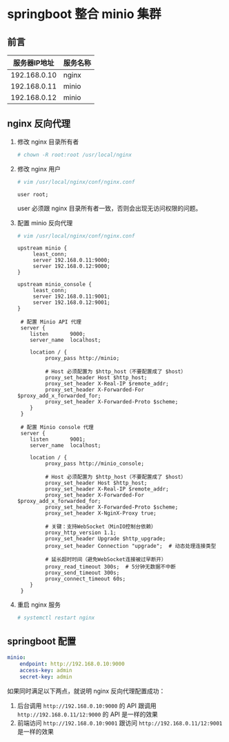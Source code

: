# springboot 整合 minio 集群

## 前言

|服务器IP地址|服务名称|
|--|--|
|192.168.0.10|nginx|
|192.168.0.11|minio|
|192.168.0.12|minio|

## nginx 反向代理

1. 修改 nginx 目录所有者
   ```bash
   # chown -R root:root /usr/local/nginx
   ```

2. 修改 nginx 用户
   ```bash
   # vim /usr/local/nginx/conf/nginx.conf
   ```
   ```
   user root;
   ```
   user 必须跟 nginx 目录所有者一致，否则会出现无访问权限的问题。

3. 配置 minio 反向代理
   ```bash
   # vim /usr/local/nginx/conf/nginx.conf
   ```
   ```
   upstream minio {
        least_conn;
        server 192.168.0.11:9000;
        server 192.168.0.12:9000;
   }

   upstream minio_console {
        least_conn;
        server 192.168.0.11:9001;
        server 192.168.0.12:9001;
   }

    # 配置 Minio API 代理
    server {
       listen       9000;
       server_name  localhost;

       location / {
            proxy_pass http://minio;
            
            # Host 必须配置为 $http_host（不要配置成了 $host）
            proxy_set_header Host $http_host;
            proxy_set_header X-Real-IP $remote_addr;
            proxy_set_header X-Forwarded-For $proxy_add_x_forwarded_for;
            proxy_set_header X-Forwarded-Proto $scheme;
       }
    }

    # 配置 Minio console 代理
    server {
       listen       9001;
       server_name  localhost;

       location / {
            proxy_pass http://minio_console;

            # Host 必须配置为 $http_host（不要配置成了 $host）
            proxy_set_header Host $http_host;
            proxy_set_header X-Real-IP $remote_addr;
            proxy_set_header X-Forwarded-For $proxy_add_x_forwarded_for;
            proxy_set_header X-Forwarded-Proto $scheme;
            proxy_set_header X-NginX-Proxy true;

            # 关键：支持WebSocket（MinIO控制台依赖）
            proxy_http_version 1.1;
            proxy_set_header Upgrade $http_upgrade;
            proxy_set_header Connection "upgrade";  # 动态处理连接类型

            # 延长超时时间（避免WebSocket连接被过早断开）
            proxy_read_timeout 300s;  # 5分钟无数据不中断
            proxy_send_timeout 300s;
            proxy_connect_timeout 60s;
       }
    }
   ```

4. 重启 nginx 服务
   ```bash
   # systemctl restart nginx
   ```

## springboot 配置

```yml
minio:
    endpoint: http://192.168.0.10:9000
    access-key: admin
    secret-key: admin
```

如果同时满足以下两点，就说明 nginx 反向代理配置成功：

1. 后台调用 ```http://192.168.0.10:9000``` 的 API 跟调用 ```http://192.168.0.11/12:9000``` 的 API 是一样的效果
2. 前端访问 ```http://192.168.0.10:9001``` 跟访问 ```http://192.168.0.11/12:9001``` 是一样的效果
